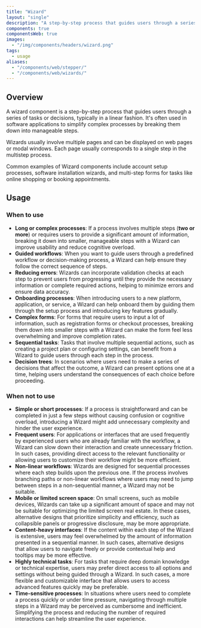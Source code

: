 ```yaml
---
title: "Wizard"
layout: "single"
description: "A step-by-step process that guides users through a series of tasks or decisions"
components: true
componentsWeb: true
images:
  - "/img/components/headers/wizard.png"
tags:
  - usage
aliases:
  - "/components/web/stepper/"
  - "/components/web/wizards/"
---
```


## Overview

A wizard component is a step-by-step process that guides users through a series of tasks or decisions, typically in a linear fashion. It's often used in software applications to simplify complex processes by breaking them down into manageable steps.

Wizards usually involve multiple pages and can be displayed on web pages or modal windows. Each page usually corresponds to a single step in the multistep process.

Common examples of Wizard components include account setup processes, software installation wizards, and multi-step forms for tasks like online shopping or booking appointments.

## Usage

### When to use

- **Long or complex processes**: If a process involves multiple steps (**two or more**) or requires users to provide a significant amount of information, breaking it down into smaller, manageable steps with a Wizard can improve usability and reduce cognitive overload.
- **Guided workflows**: When you want to guide users through a predefined workflow or decision-making process, a Wizard can help ensure they follow the correct sequence of steps.
- **Reducing errors**: Wizards can incorporate validation checks at each step to prevent users from progressing until they provide the necessary information or complete required actions, helping to minimize errors and ensure data accuracy.
- **Onboarding processes**: When introducing users to a new platform, application, or service, a Wizard can help onboard them by guiding them through the setup process and introducing key features gradually.
- **Complex forms**: For forms that require users to input a lot of information, such as registration forms or checkout processes, breaking them down into smaller steps with a Wizard can make the form feel less overwhelming and improve completion rates.
- **Sequential tasks**: Tasks that involve multiple sequential actions, such as creating a project plan or configuring settings, can benefit from a Wizard to guide users through each step in the process.
- **Decision trees**: In scenarios where users need to make a series of decisions that affect the outcome, a Wizard can present options one at a time, helping users understand the consequences of each choice before proceeding.

### When not to use

- **Simple or short processes**: If a process is straightforward and can be completed in just a few steps without causing confusion or cognitive overload, introducing a Wizard might add unnecessary complexity and hinder the user experience.
- **Frequent users**: For applications or interfaces that are used frequently by experienced users who are already familiar with the workflow, a Wizard can slow down their interaction and create unnecessary friction. In such cases, providing direct access to the relevant functionality or allowing users to customize their workflow might be more efficient.
- **Non-linear workflows**: Wizards are designed for sequential processes where each step builds upon the previous one. If the process involves branching paths or non-linear workflows where users may need to jump between steps in a non-sequential manner, a Wizard may not be suitable.
- **Mobile or limited screen space**: On small screens, such as mobile devices, Wizards can take up a significant amount of space and may not be suitable for optimizing the limited screen real estate. In these cases, alternative designs that prioritize simplicity and efficiency, such as collapsible panels or progressive disclosure, may be more appropriate.
- **Content-heavy interfaces**: If the content within each step of the Wizard is extensive, users may feel overwhelmed by the amount of information presented in a sequential manner. In such cases, alternative designs that allow users to navigate freely or provide contextual help and tooltips may be more effective.
- **Highly technical tasks**: For tasks that require deep domain knowledge or technical expertise, users may prefer direct access to all options and settings without being guided through a Wizard. In such cases, a more flexible and customizable interface that allows users to access advanced features quickly may be preferable.
- **Time-sensitive processes**: In situations where users need to complete a process quickly or under time pressure, navigating through multiple steps in a Wizard may be perceived as cumbersome and inefficient. Simplifying the process and reducing the number of required interactions can help streamline the user experience.
